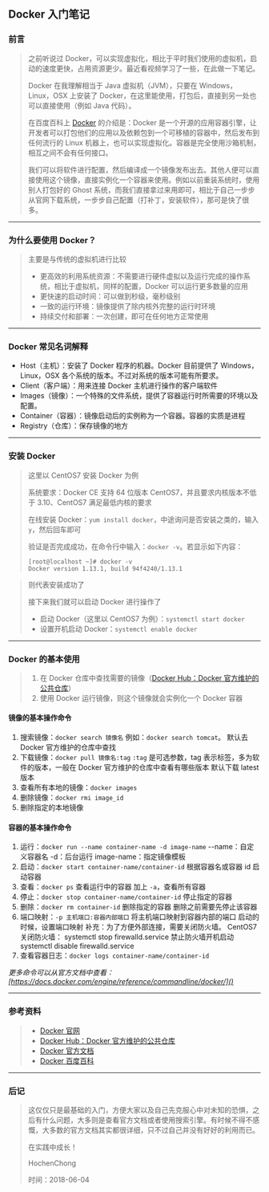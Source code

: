 ﻿## Docker 入门笔记
### 前言
> 之前听说过 Docker，可以实现虚拟化，相比于平时我们使用的虚拟机，启动的速度更快，占用资源更少。最近看视频学习了一些，在此做一下笔记。
> 
> Docker 在我理解相当于 Java 虚拟机（JVM），只要在 Windows，Linux，OSX 上安装了 Docker，在这里能使用，打包后，直接到另一处也可以直接使用（例如 Java 代码）。
> 
> 在百度百科上 [Docker](https://baike.baidu.com/item/Docker/13344470) 的介绍是：Docker 是一个开源的应用容器引擎，让开发者可以打包他们的应用以及依赖包到一个可移植的容器中，然后发布到任何流行的 Linux 机器上，也可以实现虚拟化。容器是完全使用沙箱机制，相互之间不会有任何接口。
> 
> 我们可以将软件进行配置，然后编译成一个镜像发布出去。其他人便可以直接使用这个镜像，直接实例化一个容器来使用。例如以前重装系统时，使用别人打包好的 Ghost 系统，而我们直接拿过来用即可，相比于自己一步步从官网下载系统，一步步自己配置（打补丁，安装软件），那可是快了很多。

---

### 为什么要使用 Docker？
> 主要是与传统的虚拟机进行比较
> 
> * 更高效的利用系统资源：不需要进行硬件虚拟以及运行完成的操作系统，相比于虚拟机，同样的配置，Docker 可以运行更多数量的应用
> * 更快速的启动时间：可以做到秒级，毫秒级别
> * 一致的运行环境：镜像提供了除内核外完整的运行时环境
> * 持续交付和部署：一次创建，即可在任何地方正常使用

---

### Docker 常见名词解释
* Host（主机）：安装了 Docker 程序的机器。Docker 目前提供了 Windows，Linux，OSX 各个系统的版本。不过对系统的版本可能有所要求。
* Client（客户端）：用来连接 Docker 主机进行操作的客户端软件
* Images（镜像）：一个特殊的文件系统，提供了容器运行时所需要的环境以及配置。
* Container（容器）：镜像启动后的实例称为一个容器。容器的实质是进程
* Registry（仓库）：保存镜像的地方

---

### 安装 Docker
> 这里以 CentOS7 安装 Docker 为例
>
> 系统要求：Docker CE 支持 64 位版本 CentOS7，并且要求内核版本不低于 3.10、CentOS7 满足最低内核的要求
>
> 在线安装 Docker：```yum install docker```，中途询问是否安装之类的，输入 ```y```，然后回车即可
>
> 验证是否完成成功，在命令行中输入：```docker -v```。若显示如下内容：
> ```
> [root@localhost ~]# docker -v
> Docker version 1.13.1, build 94f4240/1.13.1
> ```


> 则代表安装成功了
> 
> 接下来我们就可以启动 Docker 进行操作了
> 
> * 启动 Docker（这里以 CentOS7 为例）：```systemctl start docker```
> * 设置开机启动 Docker：```systemctl enable docker```

---

### Docker 的基本使用
> 1. 在 Docker 仓库中查找需要的镜像（[Docker Hub：Docker 官方维护的公共仓库](https://hub.docker.com/)）
> 2. 使用 Docker 运行镜像，则这个镜像就会实例化一个 Docker 容器

#### 镜像的基本操作命令
1. 搜索镜像：```docker search 镜像名```
		例如：```docker search tomcat```。
		默认去 Docker 官方维护的仓库中查找
2. 下载镜像：```docker pull 镜像名:tag```
	 	```:tag``` 是可选参数，tag 表示标签，多为软件的版本，一般在 Docker 官方维护的仓库中查看有哪些版本
		默认下载 latest 版本
3. 查看所有本地的镜像：```docker images```
4. 删除镜像：```docker rmi image_id```
5. 删除指定的本地镜像

#### 容器的基本操作命令
1. 运行：```docker run --name container-name -d image-name```
		--name：自定义容器名
		-d：后台运行
		image-name：指定镜像模板
2. 启动：```docker start container-name/container-id```
		根据容器名或容器 id 启动容器
3. 查看：```docker ps```
		查看运行中的容器
		加上 ```-a```，查看所有容器
4. 停止：```docker stop container-name/container-id```
		停止指定的容器
5. 删除：```docker rm container-id```
		删除指定的容器
		删除之前需要先停止该容器
6. 端口映射：```-p 主机端口:容器内部端口```
		将主机端口映射到容器内部的端口
		启动的时候，设置端口映射
        补充：为了方便外部连接，需要关闭防火墙。
            CentOS7 关闭防火墙：
            	systemctl stop firewalld.service
			禁止防火墙开机启动
            	systemctl disable firewalld.service
7. 查看容器日志：```docker logs container-name/container-id```

*更多命令可以从官方文档中查看：[https://docs.docker.com/engine/reference/commandline/docker/]()*

---

### 参考资料
> * [Docker 官网](https://www.docker.com/)
> * [Docker Hub：Docker 官方维护的公共仓库](https://hub.docker.com/)
> * [Docker 官方文档](https://docs.docker.com/)
> * [Docker 百度百科](https://baike.baidu.com/item/Docker/13344470)

---

### 后记
> 这仅仅只是最基础的入门，方便大家以及自己先克服心中对未知的恐惧，之后有什么问题，大多则是查看官方文档或者使用搜索引擎。有时候不得不感慨，大多数的官方文档其实都很详细，只不过自己并没有好好的利用而已。
> 
> 在实践中成长！
> 
> HochenChong
> 
> 时间：2018-06-04